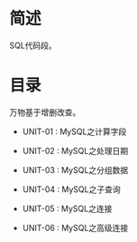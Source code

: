 # 简述

SQL代码段。

# 目录

万物基于增删改查。

+ UNIT-01 : MySQL之计算字段

+ UNIT-02 : MySQL之处理日期

+ UNIT-03 : MySQL之分组数据

+ UNIT-04 : MySQL之子查询

+ UNIT-05 : MySQL之连接

+ UNIT-06 : MySQL之高级连接
